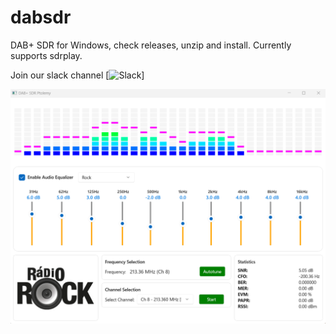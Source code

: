 # dabsdr
DAB+ SDR for Windows, check releases, unzip and install.
Currently supports sdrplay.

Join our slack channel
[![Slack](https://join.slack.com/t/dabsdrptolemy/shared_invite/zt-3dfvv7xus-QARbfV5Y8_~AoeY3XLtDbw)]


![Screenshot](screenshot.png)


